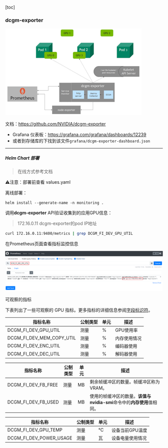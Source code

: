 [toc]

###  dcgm-exporter

 <img src="./image/dcgm-exporter/image-20230905105802365.png" alt="image-20230905105802365" style="zoom: 50%;" />

文档：https://github.com/NVIDIA/dcgm-exporter

+ Grafana 仪表板：https://grafana.com/grafana/dashboards/12239
+ 或者到存储库的下找到该文件`grafana/dcgm-exporter-dashboard.json`

---

##### Helm Chart 部署

> 在线方式参考文档

⚠️注意：部署前查看 values.yaml

离线部署：

```
helm install --generate-name -n monitoring .
```

调用**dcgm-exporter** API验证收集到的应用GPU信息：

> 172.16.0.11 dcgm-exporter的pod IP地址

```sh
curl 172.16.0.11:9400/metrics | grep DCGM_FI_DEV_GPU_UTIL
```

在Prometheus页面查看指标监控信息

![en-us_image_0000001444079216](./image/dcgm-exporter/en-us_image_0000001444079216.png)

可观察的指标

下表列出了一些可观察的 GPU 指标。更多指标的详细信息参阅[字段标识符](https://docs.nvidia.com/datacenter/dcgm/latest/dcgm-api/dcgm-api-field-ids.html#)。

| 指标名称                  | 公制类型 | 单元 | 描述         |
| ------------------------- | -------- | ---- | ------------ |
| DCGM_FI_DEV_GPU_UTIL      | 测量     | %    | GPU使用率    |
| DCGM_FI_DEV_MEM_COPY_UTIL | 测量     | %    | 内存使用情况 |
| DCGM_FI_DEV_ENC_UTIL      | 测量     | %    | 编码器使用   |
| DCGM_FI_DEV_DEC_UTIL      | 测量     | %    | 解码器使用   |

| 指标名称            | 公制类型 | 单元 | 描述                                                         |
| ------------------- | -------- | ---- | ------------------------------------------------------------ |
| DCGM_FI_DEV_FB_FREE | 测量     | MB   | 剩余帧缓冲区的数量。帧缓冲区称为 VRAM。                      |
| DCGM_FI_DEV_FB_USED | 测量     | MB   | 使用的帧缓冲区的数量。**该值与nvidia-smi**命令中的**内存使用**值相同。 |

| 指标名称                | 公制类型 | 单元 | 描述             |
| ----------------------- | -------- | ---- | ---------------- |
| DCGM_FI_DEV_GPU_TEMP    | 测量     | ℃    | 设备当前GPU温度  |
| DCGM_FI_DEV_POWER_USAGE | 测量     | 瓦   | 设备电量使用情况 |
